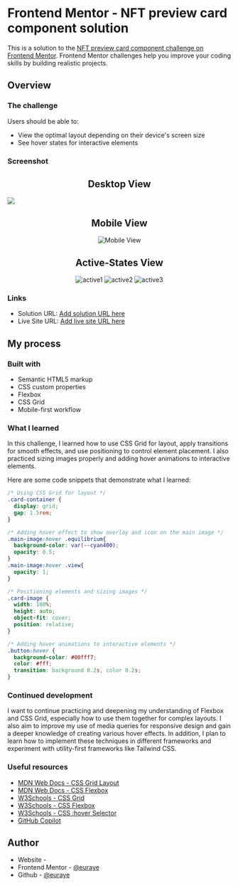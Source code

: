# Frontend Mentor - NFT preview card component solution

This is a solution to the [NFT preview card component challenge on Frontend Mentor](https://www.frontendmentor.io/challenges/nft-preview-card-component-SbdUL_w0U). Frontend Mentor challenges help you improve your coding skills by building realistic projects.

## Overview

### The challenge

Users should be able to:

- View the optimal layout depending on their device's screen size
- See hover states for interactive elements

### Screenshot

<h2 align="center">Desktop View</h2>

![](/images/screenshots/desktop.png)

<h2 align="center">Mobile View</h2>

<p align="center">
  <img src="/images/screenshots/mobile.png" alt="Mobile View" />
</p>

<h2 align="center">Active-States View</h2>

<p align="center">
  <img src="/images/screenshots/active1.png" alt="active1" />
  <img src="/images/screenshots/active2.png" alt="active2" />
  <img src="/images/screenshots/mobile.png" alt="active3" />
</p>

### Links

- Solution URL: [Add solution URL here](https://your-solution-url.com)
- Live Site URL: [Add live site URL here](https://your-live-site-url.com)

## My process

### Built with

- Semantic HTML5 markup
- CSS custom properties
- Flexbox
- CSS Grid
- Mobile-first workflow

### What I learned

In this challenge, I learned how to use CSS Grid for layout, apply transitions for smooth effects, and use positioning to control element placement. I also practiced sizing images properly and adding hover animations to interactive elements.

Here are some code snippets that demonstrate what I learned:

```css
/* Using CSS Grid for layout */
.card-container {
  display: grid;
  gap: 1.5rem;
}
```
```css
/* Adding hover effect to show overlay and icon on the main image */
.main-image:hover .equilibrium{
  background-color: var(--cyan400);
  opacity: 0.5;
}
.main-image:hover .view{
  opacity: 1;
}
```

```css
/* Positioning elements and sizing images */
.card-image {
  width: 100%;
  height: auto;
  object-fit: cover;
  position: relative;
}
```

```css
/* Adding hover animations to interactive elements */
.button:hover {
  background-color: #00fff7;
  color: #fff;
  transition: background 0.2s, color 0.2s;
}
```

### Continued development

I want to continue practicing and deepening my understanding of Flexbox and CSS Grid, especially how to use them together for complex layouts. I also aim to improve my use of media queries for responsive design and gain a deeper knowledge of creating various hover effects. In addition, I plan to learn how to implement these techniques in different frameworks and experiment with utility-first frameworks like Tailwind CSS.

### Useful resources

- [MDN Web Docs - CSS Grid Layout](https://developer.mozilla.org/en-US/docs/Web/CSS/CSS_Grid_Layout)
- [MDN Web Docs - CSS Flexbox](https://developer.mozilla.org/en-US/docs/Web/CSS/CSS_Flexible_Box_Layout/Basic_Concepts_of_Flexbox)
- [W3Schools - CSS Grid](https://www.w3schools.com/css/css_grid.asp)
- [W3Schools - CSS Flexbox](https://www.w3schools.com/css/css3_flexbox.asp)
- [W3Schools - CSS :hover Selector](https://www.w3schools.com/cssref/sel_hover.php)
- [GitHub Copilot](https://github.com/features/copilot)

## Author

- Website - [](https://www.your-site.com)
- Frontend Mentor - [@euraye](https://www.frontendmentor.io/profile/euraye)
- Github - [@euraye](https://github.com/euraye)



